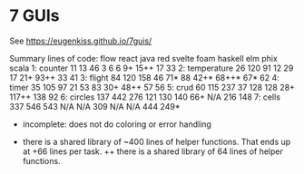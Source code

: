 # 7 GUIs

See https://eugenkiss.github.io/7guis/

Summary lines of code:
				flow	react	java	red		svelte	foam	haskell	elm		phix	scala
1: counter		11		13		46		3		6		6		9+		15++	17		33
2: temperature	26		120		91		12		29		17		21+		93++	33		41
3: flight		84		120		158		46		71*		88		42+*	68++*	67*		62
4: timer		35		105		97		21		53		83		30+		48++	57		56
5: crud			60		115		237		37		128		128		28+		117++	138		92
6: circles		137		442		276		121		130		140		66+		N/A		216		148
7: cells		337		546		543 	N/A		N/A		309		N/A		N/A		444		249*


* incomplete: does not do coloring or error handling
+ there is a shared library of ~400 lines of helper functions. That ends up at +66 lines per task.
++ there is a shared library of 64 lines of helper functions.
